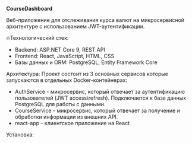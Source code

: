 **CourseDashboard**

Веб-приложение для отслеживания курса валют на микросервисной архитектуре с использованием JWT-аутентификации.

🔥Технологический стек:
* Backend: ASP.NET Core 9, REST API
* Frontend: React, JavaScript, HTML, CSS
* Базы данных и ORM: PostgreSQL, Entity Framework Core

Архитектура:
Проект состоит из 3 основных сервисов которые запускаются в отдельных Docker-контейнерах:
* AuthService - микросервис, который отвечает за аутентификацию пользователей (JWT access\refresh). Подключается к базе данных PostgreSQL для работы с данными.
* CourseService - микросервис, который отвечает за получение и обработки информации из внешних API.
* react-app - клиентское приложение на React

Установка:
